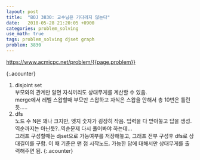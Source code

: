 ```yaml
---
layout: post
title:  "BOJ 3830: 교수님은 기다리지 않는다"
date:   2018-05-28 21:20:05 +0900
categories: problem_solving
use_math: true
tags: problem_solving djset graph
problem: 3830
---
```


<a target="_blank" href="https://www.acmicpc.net/problem/{{page.problem}}">https://www.acmicpc.net/problem/{{page.problem}}</a><br/>
  

{:.acounter}  
1. disjoint set  
부모와의 관계만 알면 자식끼리도 상대무게를 계산할 수 있음.  
merge에서 레벨 스왑할때 부모만 스왑하고 자식은 스왑을 안해서 총 10번은 틀린듯.....
2. dfs  
노드 수 N은 꽤나 크지만, 엣지 숫자가 굉장히 작음. 입력을 다 받아놓고 답을 생성. 역순까지는 아닌듯?..역순문제 다시 풀어봐야 하는데...   
그래프 구성할때는 djset으로 가능여부를 저장해놓고, 그래프 전부 구성후 dfs로 상대길이를 구함. 이 때 기준은 맨 첨 시작노드. 가능한 답에 대해서만 상대무게를 출력해주면 됨.
{:.acounter}


  